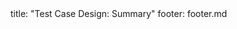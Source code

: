 <frontmatter>
title: "Test Case Design: Summary"
footer: footer.md
</frontmatter>

<include src="navbar.md" boilerplate />

<include src="container-inPage-asFlat.md" boilerplate />
